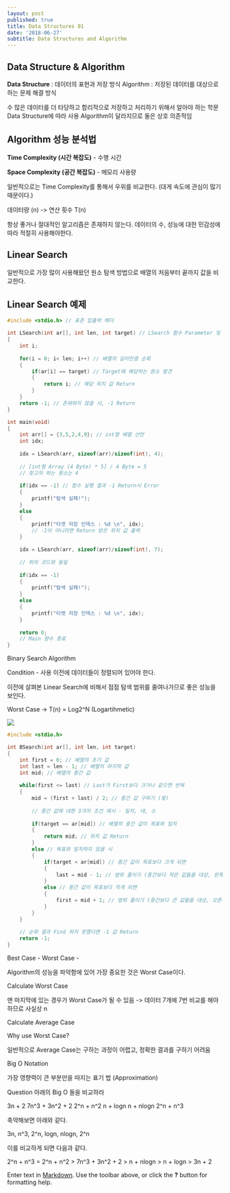 ```yaml
---
layout: post
published: true
title: Data Structures 01
date: '2018-06-27'
subtitle: Data Structures and Algorithm
---
```

## Data Structure & Algorithm

**Data Structure** : 데이터의 표현과 저장 방식
Algorithm : 저장된 데이터를 대상으로 하는 문제 해결 방식

수 많은 데이터를 더 타당하고 합리적으로 저장하고 처리하기 위해서 알아야 하는 학문
Data Structure에 따라 사용 Algorithm이 달라지므로 둘은 상호 의존적임


## Algorithm 성능 분석법

**Time Complexity (시간 복잡도)** - 수행 시간

**Space Complexity (공간 복잡도)** - 메모리 사용량

일반적으로는 Time Complexity를 통해서 우위를 비교한다. (대게 속도에 관심이 많기 때문이다.)

데이터량 (n) -> 연산 횟수 T(n)

항상 좋거나 절대적인 알고리즘은 존재하지 않는다. 데이터의 수, 성능에 대한 민감성에 따라 적절히 사용해야한다.


## Linear Search

일반적으로 가장 많이 사용해왔던 원소 탐색 방법으로 배열의 처음부터 끝까지 값을 비교한다. 

## Linear Search 예제

```c
#include <stdio.h> // 표준 입출력 헤더

int LSearch(int ar[], int len, int target) // LSearch 함수 Parameter 및 Return 값 설정
{
	int i;
	
	for(i = 0; i< len; i++) // 배열의 길이만큼 순회
	{
		if(ar[i] == target) // Target에 해당하는 원소 발견
		{
			return i; // 해당 위치 값 Return
		}
	}
	return -1; // 존재하지 않을 시, -1 Return
}

int main(void)
{
	int arr[] = {3,5,2,4,9}; // int형 배열 선언
	int idx;
	
	idx = LSearch(arr, sizeof(arr)/sizeof(int), 4);
  
  	// [int형 Array (4 Byte) * 5] / 4 Byte = 5
  	// 찾고자 하는 원소는 4
	
	if(idx == -1) // 함수 실행 결과 -1 Return시 Error
	{
		printf("탐색 실패!");
	}
	else
	{
		printf("타겟 저장 인덱스 : %d \n", idx);
      	// -1이 아니라면 Return 받은 위치 값 출력
	} 
	
	idx = LSearch(arr, sizeof(arr)/sizeof(int), 7);
  
  	// 위의 코드와 동일
	
	if(idx == -1)
	{
		printf("탐색 실패!");
	}
	else
	{
		printf("타켓 저장 인덱스 : %d \n", idx);
	}
	
	return 0;
  	// Main 함수 종료
}
```

Binary Search Algorithm

Condition - 사용 이전에 데이터들이 정렬되어 있어야 한다.


이전에 살펴본 Linear Search에 비해서 점점 탐색 범위를 줄여나가므로 좋은 성능을 보인다.

Worst Case -> T(n) = Log2^N (Logartihmetic)

![]({{site.baseurl}}/http://arturmeyster.com/content/images/2015/02/binary-search-1.jpeg)

```c
#include <stdio.h>

int BSearch(int ar[], int len, int target)
{
	int first = 0; // 배열의 초기 값 
	int last = len - 1; // 배열의 마지막 값
	int mid; // 배열의 중간 값
	
	while(first <= last) // Last가 First보다 크거나 같으면 반복
	{
		mid = (first + last) / 2; // 중간 값 구하기 (몫)
		
      	// 중간 값에 대한 3가지 조건 제시 - 일치, 대, 소
      
		if(target == ar[mid]) // 배열의 중간 값이 목표와 일치
		{
			return mid; // 위치 값 Return
		}
		else // 목표와 일치하지 않을 시
		{
			if(target < ar[mid]) // 중간 값이 목표보다 크게 되면
			{
				last = mid - 1; // 범위 줄이기 (중간보다 작은 값들을 대상, 왼쪽)
			}
			else // 중간 값이 목표보다 작게 되면
			{
				first = mid + 1; // 범위 줄이기 (중간보다 큰 값들을 대상, 오른쪽)
			}
        }
	}
  
  	// 순회 결과 Find 하지 못했다면 -1 값 Return
  	return -1;
}
```


Best Case - 
Worst Case -

Algorithm의 성능을 파악함에 있어 가장 중요한 것은 Worst Case이다.

Calculate Worst Case

맨 마지막에 있는 경우가 Worst Case가 될 수 있음 -> 데이터 7개에 7번 비교를 해야하므로
사실상 n

Calculate Average Case

Why use Worst Case?

일반적으로 Average Case는 구하는 과정이 어렵고, 정확한 결과를 구하기 어려움


Big O Notation

가장 영향력이 큰 부분만을 따지는 표기 법 (Approximation)

Question 아래의 Big O 들을 비교하라

3n + 2
7n^3 + 3n^2 + 2
2^n + n^2
n + logn
n + nlogn
2^n + n^3

축약해보면 아래와 같다.

3n, n^3, 2^n, logn, nlogn, 2^n

이를 비교하게 되면 다음과 같다.

2^n + n^3 = 2^n + n^2 > 7n^3 + 3n^2 + 2 > n + nlogn > n + logn > 3n + 2



Enter text in [Markdown](http://daringfireball.net/projects/markdown/). Use the toolbar above, or click the **?** button for formatting help.
